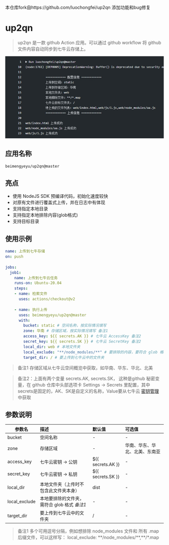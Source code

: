 本仓库fork自https://github.com/luochongfei/up2qn 添加功能和bug修复

# up2qn
> up2qn 是一款 github Action 应用。可以通过 github workflow 将 github 文件内容自动同步到七牛云存储上。


![上传日志展示](src/demo1.jpg)

## 应用名称
```bash
beimengyeyu/up2qn@master
```

## 亮点
- 使用 NodeJS SDK 预编译代码，初始化速度较快
- 对原有文件进行覆盖式上传，并在日志中有体现
- 支持指定本地目录
- 支持指定本地排除内容(glob格式)
- 支持目标目录

## 使用示例
```yml
name: 上传到七牛存储
on: push

jobs:
  job1:
    name: 上传到七牛云任务
    runs-on: Ubuntu-20.04
    steps:
    - name: 检索文件
      uses: actions/checkout@v2

    - name: 执行上传
      uses: beimengyeyu/up2qn@master
      with:
        bucket: static # 空间名称，按实际情况填写
        zone: 华南 # 存储区域，按实际情况填写 备注1
        access_key: ${{ secrets.AK }} # 七牛云 AccessKey 备注2
        secret_key: ${{ secrets.SK }} # 七牛云 SecretKey 备注2
        local_dir: web # 本地文件夹
        local_exclude: "**/node_modules/**" # 要排除的内容，要符合 glob 格式
        target_dir: / # 要上传到七牛云中的文件夹
```

> 备注1 存储区域从七牛云空间概览中获取，如华南、华东、华北、北美

> 备注2：上面有两个变量 secrets.AK, secrets.SK， 这种是github 秘密变量，在 github 仓库中头部选项卡 Settings -> Secrets 里配置，其中 secrets是固定的，AK、SK是自定义的名称，Value要从七牛云 [密钥管理](https://portal.qiniu.com/user/key) 中获取

## 参数说明
| 参数名 | 描述    |  默认值  | 可选值  |
| -------- | :------------- | :----  |:----  |
| bucket  | 空间名称  |  -  | - |
| zone   |  存储区域 | - | 华南、华东、华北、北美、东南亚 |
| access_key | 七牛云密钥 -> 公钥 | ${{ secrets.AK }} | - |
| secret_key | 七牛云密钥 -> 私钥 | ${{ secrets.SK }} | - |
| local_dir  |  本地文件夹（上传时不包含此文件夹本身）| dist | - |
| local_exclude  | 本地要排除的文件夹，需符合 glob 格式 *备注1* | - | - |
| target_dir  |  要上传到七牛云中的文件夹 | / | - |

> 备注1 多个可用逗号分隔，例如想排除 node_modules 文件和 所有 .map 后缀文件，可以这样写：
local_exclude: \*\*/node_modules/\*\*,\*\*/*.map